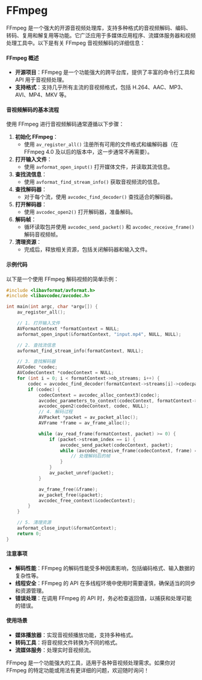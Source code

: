 # FFmpeg

FFmpeg 是一个强大的开源音视频处理库，支持多种格式的音视频解码、编码、转码、复用和解复用等功能。它广泛应用于多媒体应用程序、流媒体服务器和视频处理工具中。以下是有关 FFmpeg 音视频解码的详细信息：

#### FFmpeg 概述

* **开源项目**：FFmpeg 是一个功能强大的跨平台库，提供了丰富的命令行工具和 API 用于音视频处理。
* **支持格式**：支持几乎所有主流的音视频格式，包括 H.264、AAC、MP3、AVI、MP4、MKV 等。

#### 音视频解码的基本流程

使用 FFmpeg 进行音视频解码通常遵循以下步骤：

1. **初始化 FFmpeg**：
   * 使用 `av_register_all()` 注册所有可用的文件格式和编解码器（在 FFmpeg 4.0 及以后的版本中，这一步通常不再需要）。
2. **打开输入文件**：
   * 使用 `avformat_open_input()` 打开媒体文件，并读取其流信息。
3. **查找流信息**：
   * 使用 `avformat_find_stream_info()` 获取音视频流的信息。
4. **查找解码器**：
   * 对于每个流，使用 `avcodec_find_decoder()` 查找适合的解码器。
5. **打开解码器**：
   * 使用 `avcodec_open2()` 打开解码器，准备解码。
6. **解码帧**：
   * 循环读取包并使用 `avcodec_send_packet()` 和 `avcodec_receive_frame()` 解码音视频帧。
7. **清理资源**：
   * 完成后，释放相关资源，包括关闭解码器和输入文件。

#### 示例代码

以下是一个使用 FFmpeg 解码视频的简单示例：

```c
#include <libavformat/avformat.h>
#include <libavcodec/avcodec.h>

int main(int argc, char *argv[]) {
    av_register_all();

    // 1. 打开输入文件
    AVFormatContext *formatContext = NULL;
    avformat_open_input(&formatContext, "input.mp4", NULL, NULL);

    // 2. 查找流信息
    avformat_find_stream_info(formatContext, NULL);

    // 3. 查找解码器
    AVCodec *codec;
    AVCodecContext *codecContext = NULL;
    for (int i = 0; i < formatContext->nb_streams; i++) {
        codec = avcodec_find_decoder(formatContext->streams[i]->codecpar->codec_id);
        if (codec) {
            codecContext = avcodec_alloc_context3(codec);
            avcodec_parameters_to_context(codecContext, formatContext->streams[i]->codecpar);
            avcodec_open2(codecContext, codec, NULL);
            // 4. 解码过程
            AVPacket *packet = av_packet_alloc();
            AVFrame *frame = av_frame_alloc();

            while (av_read_frame(formatContext, packet) >= 0) {
                if (packet->stream_index == i) {
                    avcodec_send_packet(codecContext, packet);
                    while (avcodec_receive_frame(codecContext, frame) == 0) {
                        // 处理解码后的帧
                    }
                }
                av_packet_unref(packet);
            }

            av_frame_free(&frame);
            av_packet_free(&packet);
            avcodec_free_context(&codecContext);
        }
    }

    // 5. 清理资源
    avformat_close_input(&formatContext);
    return 0;
}
```

#### 注意事项

* **解码性能**：FFmpeg 的解码性能受多种因素影响，包括编码格式、输入数据的复杂性等。
* **线程安全**：FFmpeg 的 API 在多线程环境中使用时需要谨慎，确保适当的同步和资源管理。
* **错误处理**：在调用 FFmpeg 的 API 时，务必检查返回值，以捕获和处理可能的错误。

#### 使用场景

* **媒体播放器**：实现音视频播放功能，支持多种格式。
* **转码工具**：将音视频文件转换为不同的格式。
* **流媒体服务**：处理实时音视频流。

FFmpeg 是一个功能强大的工具，适用于各种音视频处理需求。如果你对 FFmpeg 的特定功能或用法有更详细的问题，欢迎随时询问！
